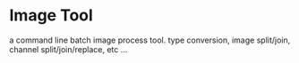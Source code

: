 # Image Tool
a command line batch image process tool. type conversion, image split/join, channel split/join/replace, etc ...
